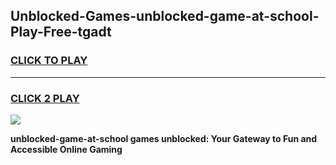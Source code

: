 
## Unblocked-Games-unblocked-game-at-school-Play-Free-tgadt
<h3>
<a href="https://premium76.site?title=unblocked-game-at-school&ref=18A">CLICK TO PLAY</a></h3>
<hr>

<h3>
<a href="https://premium76.site?title=unblocked-game-at-school&ref=18A">CLICK 2 PLAY</a>
  
</h3>

<a href="https://premium76.site?title=unblocked-game-at-school&ref=18A"><img src="https://clearcache.store/games.png"></a>


**unblocked-game-at-school games unblocked: Your Gateway to Fun and Accessible Online Gaming**

